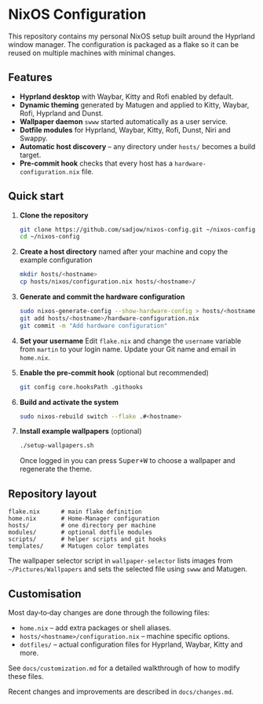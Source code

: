 # NixOS Configuration

This repository contains my personal NixOS setup built around the Hyprland window
manager.  The configuration is packaged as a flake so it can be reused on
multiple machines with minimal changes.

## Features

- **Hyprland desktop** with Waybar, Kitty and Rofi enabled by default.
- **Dynamic theming** generated by Matugen and applied to Kitty, Waybar, Rofi, Hyprland and Dunst.
- **Wallpaper daemon** `swww` started automatically as a user service.
- **Dotfile modules** for Hyprland, Waybar, Kitty, Rofi, Dunst, Niri and Swappy.
- **Automatic host discovery** – any directory under `hosts/` becomes a build target.
- **Pre‑commit hook** checks that every host has a `hardware-configuration.nix` file.

## Quick start

1. **Clone the repository**
   ```bash
   git clone https://github.com/sadjow/nixos-config.git ~/nixos-config
   cd ~/nixos-config
   ```

2. **Create a host directory** named after your machine and copy the example configuration
   ```bash
   mkdir hosts/<hostname>
   cp hosts/nixos/configuration.nix hosts/<hostname>/
   ```

3. **Generate and commit the hardware configuration**
   ```bash
   sudo nixos-generate-config --show-hardware-config > hosts/<hostname>/hardware-configuration.nix
   git add hosts/<hostname>/hardware-configuration.nix
   git commit -m "Add hardware configuration"
   ```

4. **Set your username**
   Edit `flake.nix` and change the `username` variable from `martin` to your login name. Update your Git name and email in `home.nix`.

5. **Enable the pre‑commit hook** (optional but recommended)
   ```bash
   git config core.hooksPath .githooks
   ```

6. **Build and activate the system**
   ```bash
   sudo nixos-rebuild switch --flake .#<hostname>
   ```

7. **Install example wallpapers** (optional)
   ```bash
   ./setup-wallpapers.sh
   ```
   Once logged in you can press <kbd>Super+W</kbd> to choose a wallpaper and regenerate the theme.

## Repository layout

```
flake.nix      # main flake definition
home.nix       # Home‑Manager configuration
hosts/         # one directory per machine
modules/       # optional dotfile modules
scripts/       # helper scripts and git hooks
templates/     # Matugen color templates
```

The wallpaper selector script in `wallpaper-selector` lists images from
`~/Pictures/Wallpapers` and sets the selected file using `swww` and Matugen.

## Customisation

Most day‑to‑day changes are done through the following files:

- `home.nix` – add extra packages or shell aliases.
- `hosts/<hostname>/configuration.nix` – machine specific options.
- `dotfiles/` – actual configuration files for Hyprland, Waybar, Kitty and more.

See `docs/customization.md` for a detailed walkthrough of how to modify these
files.

Recent changes and improvements are described in `docs/changes.md`.
